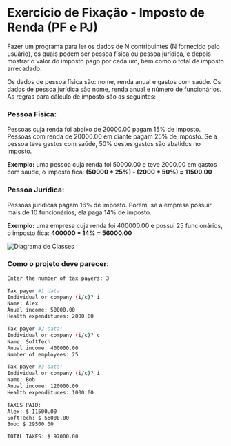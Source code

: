 # Exercício de Fixação - Imposto de Renda (PF e PJ)

Fazer um programa para ler os dados de N contribuintes (N fornecido pelo usuário), os quais podem ser pessoa física ou pessoa jurídica, e depois mostrar o valor do imposto pago por cada um,
bem como o total de imposto arrecadado.

Os dados de pessoa física são: nome, renda anual e gastos com saúde. Os dados de pessoa jurídica são nome, renda anual e número de funcionários. As regras para cálculo de imposto são as seguintes:

### Pessoa Física: 
Pessoas cuja renda foi abaixo de 20000.00 pagam 15% de imposto. Pessoas com renda de 20000.00 em diante pagam 25% de imposto. Se a pessoa teve gastos com saúde, 50%
destes gastos são abatidos no imposto.

**Exemplo:** uma pessoa cuja renda foi 50000.00 e teve 2000.00 em gastos com saúde, o imposto fica: **(50000 * 25%) - (2000 * 50%) = 11500.00**


### Pessoa Jurídica: 
Pessoas jurídicas pagam 16% de imposto. Porém, se a empresa possuir mais de 10 funcionários, ela paga 14% de imposto.

**Exemplo:** uma empresa cuja renda foi 400000.00 e possui 25 funcionários, o imposto fica: **400000 * 14% = 56000.00**

![Diagrama de Classes](img,jpg)


### Como o projeto deve parecer:

```bash
Enter the number of tax payers: 3

Tax payer #1 data:
Individual or company (i/c)? i
Name: Alex
Anual income: 50000.00
Health expenditures: 2000.00

Tax payer #2 data:
Individual or company (i/c)? c
Name: SoftTech
Anual income: 400000.00
Number of employees: 25

Tax payer #3 data:
Individual or company (i/c)? i
Name: Bob
Anual income: 120000.00
Health expenditures: 1000.00

TAXES PAID:
Alex: $ 11500.00
SoftTech: $ 56000.00
Bob: $ 29500.00

TOTAL TAXES: $ 97000.00
